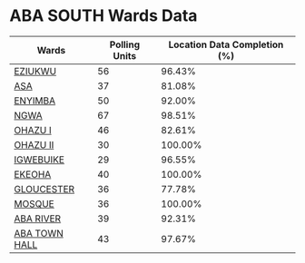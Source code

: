 
# ABA SOUTH Wards Data

| Wards | Polling Units | Location Data Completion (%) |
| ---- | ----- | ------- |
| [EZIUKWU](./wards/13-eziukwu) | 56 | 96.43% |
| [ASA](./wards/14-asa) | 37 | 81.08% |
| [ENYIMBA](./wards/15-enyimba) | 50 | 92.00% |
| [NGWA](./wards/16-ngwa) | 67 | 98.51% |
| [OHAZU I](./wards/17-ohazu-i) | 46 | 82.61% |
| [OHAZU II](./wards/18-ohazu-ii) | 30 | 100.00% |
| [IGWEBUIKE](./wards/19-igwebuike) | 29 | 96.55% |
| [EKEOHA](./wards/20-ekeoha) | 40 | 100.00% |
| [GLOUCESTER](./wards/21-gloucester) | 36 | 77.78% |
| [MOSQUE](./wards/22-mosque) | 36 | 100.00% |
| [ABA RIVER](./wards/23-aba-river) | 39 | 92.31% |
| [ABA TOWN HALL](./wards/24-aba-town-hall) | 43 | 97.67% |




